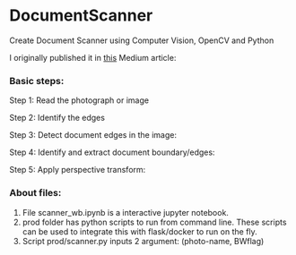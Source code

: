# DocumentScanner
Create Document Scanner using Computer Vision, OpenCV and Python

I originally published it in [this](https://towardsdatascience.com/document-scanner-using-computer-vision-opencv-and-python-20b87b1cbb06) Medium article: 

### Basic steps:

Step 1: Read the photograph or image

Step 2: Identify the edges

Step 3: Detect document edges in the image:

Step 4: Identify and extract document boundary/edges:

Step 5: Apply perspective transform:

### About files:

1. File scanner_wb.ipynb is a interactive jupyter notebook. 
2. prod folder has python scripts to run from command line. These scripts can be used to integrate this with flask/docker to run on the fly. 
3. Script prod/scanner.py inputs 2 argument: (photo-name, BWflag)
